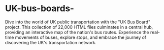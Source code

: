 # UK-bus-boards-
Dive into the world of UK public transportation with the "UK Bus Board" project. This collection of 22,000 HTML files culminates in a central hub, providing an interactive map of the nation's bus routes. Experience the real-time movements of buses, explore stops, and embrace the journey of discovering the UK's transportation network. 
